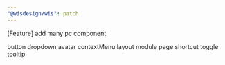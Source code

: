 ```yaml
---
"@wisdesign/wis": patch
---
```


[Feature] add many pc component

button
dropdown
avatar
contextMenu
layout
module
page
shortcut
toggle
tooltip
